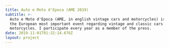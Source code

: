 ```yaml
---
title: Auto e Moto d'Epoca (AME 2019)
subtitle: >-
  Auto e Moto d'Epoca (AME, in english vintage cars and motorcycles) is one of
  the European most important event regarding vintage and classic cars and
  motorcycles. I participate every year as a member of the press.
date: 2019-11-01T01:32:14.676Z
layout: project
---
```


